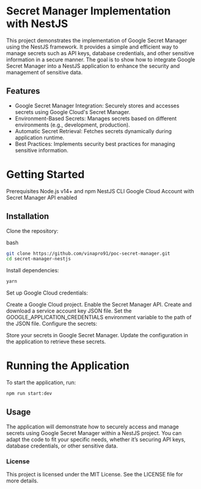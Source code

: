 # Secret Manager Implementation with NestJS

This project demonstrates the implementation of Google Secret Manager using the NestJS framework. It provides a simple and efficient way to manage secrets such as API keys, database credentials, and other sensitive information in a secure manner. The goal is to show how to integrate Google Secret Manager into a NestJS application to enhance the security and management of sensitive data.

## Features

- Google Secret Manager Integration: Securely stores and accesses secrets using Google Cloud's Secret Manager.
- Environment-Based Secrets: Manages secrets based on different environments (e.g., development, production).
- Automatic Secret Retrieval: Fetches secrets dynamically during application runtime.
- Best Practices: Implements security best practices for managing sensitive information.

# Getting Started

Prerequisites
Node.js v14+ and npm
NestJS CLI
Google Cloud Account with Secret Manager API enabled

## Installation

Clone the repository:

bash

```bash
git clone https://github.com/vinapro91/poc-secret-manager.git
cd secret-manager-nestjs
```

Install dependencies:

```bash
yarn
```

Set up Google Cloud credentials:

Create a Google Cloud project.
Enable the Secret Manager API.
Create and download a service account key JSON file.
Set the GOOGLE_APPLICATION_CREDENTIALS environment variable to the path of the JSON file.
Configure the secrets:

Store your secrets in Google Secret Manager.
Update the configuration in the application to retrieve these secrets.

# Running the Application

To start the application, run:

```bash
npm run start:dev
```

## Usage

The application will demonstrate how to securely access and manage secrets using Google Secret Manager within a NestJS project. You can adapt the code to fit your specific needs, whether it’s securing API keys, database credentials, or other sensitive data.

### License

This project is licensed under the MIT License. See the LICENSE file for more details.
